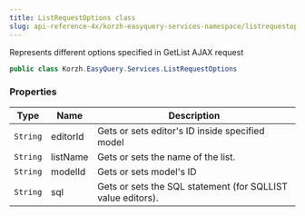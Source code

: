 ```yaml
---
title: ListRequestOptions class
slug: api-reference-4x/korzh-easyquery-services-namespace/listrequestoptions-class
---
```



Represents different options specified in GetList AJAX request
```csharp
public class Korzh.EasyQuery.Services.ListRequestOptions

```

### Properties

| Type | Name | Description | 
| --- | --- | --- | 
| `String` | editorId | Gets or sets editor's ID inside specified model | 
| `String` | listName | Gets or sets the name of the list. | 
| `String` | modelId | Gets or sets model's ID | 
| `String` | sql | Gets or sets the SQL statement (for SQLLIST value editors). |